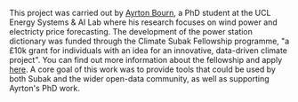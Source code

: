 This project was carried out by [Ayrton Bourn](https://github.com/AyrtonB), a PhD student at the UCL Energy Systems & AI Lab where his research focuses on wind power and electricty price forecasting. The development of the power station dictionary was funded through the Climate Subak Fellowship programme, "a £10k grant for individuals with an idea for an innovative, data-driven climate project". You can find out more information about the fellowship and apply [here](https://climatesubak.org/fellowship-apply#:~:text=A%20%C2%A310k%20grant%20for,Subak%20support%20and%20learning%20resources). A core goal of this work was to provide tools that could be used by both Subak and the wider open-data community, as well as supporting Ayrton's PhD work.